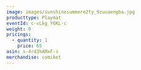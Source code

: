 ```yaml
---
image: images/sunshinesummere2ty_9zuuaengba.jpg
producttype: Playmat
eventId: c-vLkg_Y6KL-c
weight: 0
pricings:
  - quantity: 1
    price: 65
asin: s-4rd3hAMxF-s
merchandise: comiket
---
```

